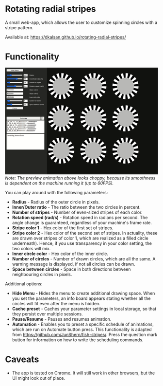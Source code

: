 # Rotating radial stripes
A small web-app, which allows the user to customize spinning circles with a stripe pattern. 

Available at: https://dkalsan.github.io/rotating-radial-stripes/

# Functionality
![app preview](images/preview.gif)
*Note: The preview animation above looks choppy, because its smoothness is dependent on the machine running it (up to 60FPS).*

You can play around with the following parameters:
* **Radius** - Radius of the outer circle in pixels.
* **Inner/Outer ratio** - The ratio between the two circles in percent.
* **Number of stripes** - Number of even-sized stripes of each color.
* **Rotation speed (rad/s)** - Rotation speed in radians per second. The angle change is guaranteed, regardless of your machine's frame rate.
* **Stripe color 1** - Hex color of the first set of stripes.
* **Stripe color 2** - Hex color of the second set of stripes. In actuality, these are drawn over stripes of color 1, which are realized as a filled circle underneath). Hence, if you use transparency in your color setting, the two colors will mix.
* **Inner circle color** - Hex color of the inner circle.
* **Number of circles** - Number of drawn circles, which are all the same. A warning message is displayed, if not all circles can be drawn.
* **Space between circles** - Space in both directions between neighbouring circles in pixels.

Additional options:
* **Hide Menu** - Hides the menu to create additional drawing space. When you set the parameters, an info board appears stating whether all the circles will fit even after the menu is hidden.
* **Cache preset** - Caches your parameter settings in local storage, so that they persist over multiple sessions.
* **Pause/Resume** - Pauses and resumes animation.
* **Automation** - Enables you to preset a specific schedule of animations, which are run on Automate button press. This functionality is adapted from https://github.com/JunShern/fish-stripes/. Press the question mark button for information on how to write the scheduling commands.


# Caveats
* The app is tested on Chrome. It will still work in other browsers, but the UI might look out of place.